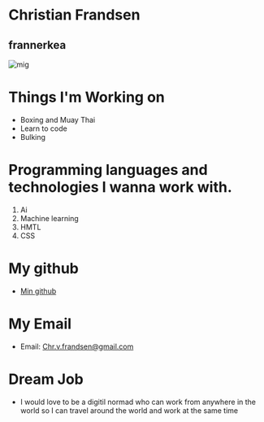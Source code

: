 # Christian Frandsen
## frannerkea
![mig](https://scontent-cph2-1.xx.fbcdn.net/v/t1.18169-9/20431338_1260647290710582_4098381517428153214_n.jpg?_nc_cat=104&ccb=1-7&_nc_sid=09cbfe&_nc_ohc=Aom568QFOXkAX8MeaUx&_nc_ht=scontent-cph2-1.xx&oh=00_AfDjMO87kTNrxDJs1j6EFMJpxW0tPb42PYowpiC8SC5UQQ&oe=63FF2450)
# Things I'm Working on
* Boxing and Muay Thai
* Learn to code 
* Bulking
#  Programming languages and technologies I wanna work with. 
1. Ai
2. Machine learning
3. HMTL
4. CSS
# My github
* [Min github](https://github.com/frannerkea?tab=repositories)
# My Email
* Email: Chr.v.frandsen@gmail.com
# Dream Job
* I would love to be a digitil normad who can work from anywhere in the world so I can travel around the world and work at the same time
